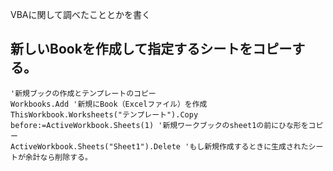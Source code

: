 VBAに関して調べたこととかを書く

## 新しいBookを作成して指定するシートをコピーする。

    '新規ブックの作成とテンプレートのコピー
    Workbooks.Add '新規にBook（Excelファイル）を作成
    ThisWorkbook.Worksheets("テンプレート").Copy before:=ActiveWorkbook.Sheets(1) '新規ワークブックのsheet1の前にひな形をコピー
    ActiveWorkbook.Sheets("Sheet1").Delete 'もし新規作成するときに生成されたシートが余計なら削除する。
